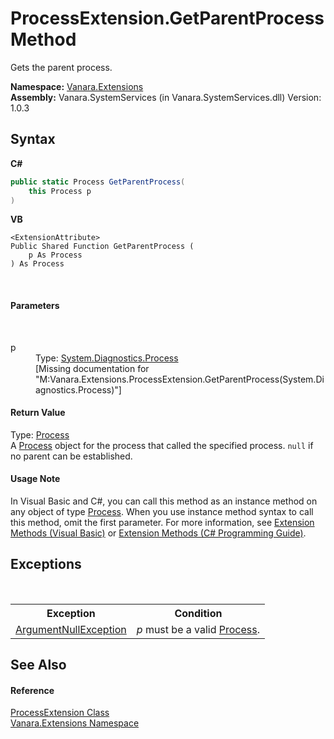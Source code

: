 # ProcessExtension.GetParentProcess Method 
 

Gets the parent process.

**Namespace:**&nbsp;<a href="9abe54ff-18ce-e333-beed-30e855655381">Vanara.Extensions</a><br />**Assembly:**&nbsp;Vanara.SystemServices (in Vanara.SystemServices.dll) Version: 1.0.3

## Syntax

**C#**<br />
``` C#
public static Process GetParentProcess(
	this Process p
)
```

**VB**<br />
``` VB
<ExtensionAttribute>
Public Shared Function GetParentProcess ( 
	p As Process
) As Process
```

<br />

#### Parameters
&nbsp;<dl><dt>p</dt><dd>Type: <a href="http://msdn2.microsoft.com/en-us/library/ccf1tfx0" target="_blank">System.Diagnostics.Process</a><br />\[Missing <param name="p"/> documentation for "M:Vanara.Extensions.ProcessExtension.GetParentProcess(System.Diagnostics.Process)"\]</dd></dl>

#### Return Value
Type: <a href="http://msdn2.microsoft.com/en-us/library/ccf1tfx0" target="_blank">Process</a><br />A <a href="http://msdn2.microsoft.com/en-us/library/ccf1tfx0" target="_blank">Process</a> object for the process that called the specified process. `null` if no parent can be established.

#### Usage Note
In Visual Basic and C#, you can call this method as an instance method on any object of type <a href="http://msdn2.microsoft.com/en-us/library/ccf1tfx0" target="_blank">Process</a>. When you use instance method syntax to call this method, omit the first parameter. For more information, see <a href="http://msdn.microsoft.com/en-us/library/bb384936.aspx">Extension Methods (Visual Basic)</a> or <a href="http://msdn.microsoft.com/en-us/library/bb383977.aspx">Extension Methods (C# Programming Guide)</a>.

## Exceptions
&nbsp;<table><tr><th>Exception</th><th>Condition</th></tr><tr><td><a href="http://msdn2.microsoft.com/en-us/library/27426hcy" target="_blank">ArgumentNullException</a></td><td>*p* must be a valid <a href="http://msdn2.microsoft.com/en-us/library/ccf1tfx0" target="_blank">Process</a>.</td></tr></table>

## See Also


#### Reference
<a href="9abf1084-08ce-ffc7-0db0-a66e79cfce15">ProcessExtension Class</a><br /><a href="9abe54ff-18ce-e333-beed-30e855655381">Vanara.Extensions Namespace</a><br />